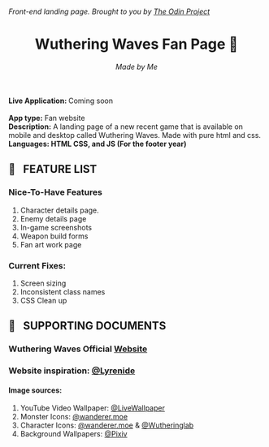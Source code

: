 ###### Front-end landing page. Brought to you by [The Odin Project](https://www.theodinproject.com/)

<div align="center">

# Wuthering Waves Fan Page :trident:

###### Made by Me

</div>

</br>
<strong> Live Application: </strong> <a target="blank_"> Coming soon</a> <br/>
<br/>
<strong>App type:</strong> Fan website <br/>
<strong>Description:</strong> A landing page of a new recent game that is available on mobile and desktop called Wuthering Waves. Made with pure html and css.
<br/>
<strong>Languages: HTML CSS, and JS (For the footer year)</strong>

</br>

## :bookmark_tabs: &nbsp; FEATURE LIST

### Nice-To-Have Features

1. Character details page.
2. Enemy details page
3. In-game screenshots
4. Weapon build forms
5. Fan art work page

### Current Fixes:

1. Screen sizing
2. Inconsistent class names
3. CSS Clean up

## :file_folder: &nbsp; SUPPORTING DOCUMENTS

### Wuthering Waves Official [Website]("https://wutheringwaves.kurogames.com/en/main")

### Website inspiration: [@Lyrenide](https://criosyom.github.io/Hakurei_Shrine/#)

#### Image sources:

1. YouTube Video Wallpaper: [@LiveWallpaper]("https://www.youtube.com/watch?v=_yjk-doXLiY&ab_channel=LiveWallpaperCentre")
2. Monster Icons: [@wanderer.moe]("https://wanderer.moe/wuthering-waves/monster-icons")
3. Character Icons: [@wanderer.moe]("https://wanderer.moe/wuthering-waves/character-icons") & [@Wutheringlab]("https://wutheringlab.com/wp-content/uploads//Jinshi_icon-150x150.png")
4. Background Wallpapers: [@Pixiv]("https://www.pixiv.net/en/artworks/118482458")

</br>
